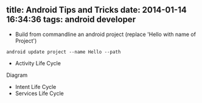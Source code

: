 title: Android Tips and Tricks
date: 2014-01-14 16:34:36
tags: android developer
---

+ Build from commandline an android project (replace 'Hello with name of Project')

```[shell]
android update project --name Hello --path
```
+ Activity Life Cycle

Diagram 
+ Intent Life Cycle
+ Services Life Cycle 